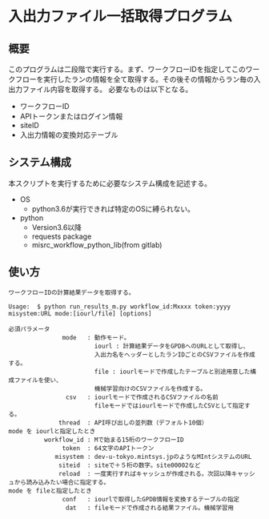 # 入出力ファイル一括取得プログラム
## 概要　
このプログラムは二段階で実行する。まず、ワークフローIDを指定してこのワークフローを実行したランの情報を全て取得する。その後その情報からラン毎の入出力ファイル内容を取得する。
必要なものは以下となる。

* ワークフローID
* APIトークンまたはログイン情報
* siteID
* 入出力情報の変換対応テーブル

## システム構成

本スクリプトを実行するために必要なシステム構成を記述する。

* OS
  + python3.6が実行できれば特定のOSに縛られない。
* python
  + Version3.6以降
  + requests package
  + misrc_workflow_python_lib(from gitlab)


## 使い方

```
ワークフローIDの計算結果データを取得する。

Usage:  $ python run_results_m.py workflow_id:Mxxxx token:yyyy misystem:URL mode:[iourl/file] [options]

必須パラメータ
               mode   : 動作モード。
                        iourl : 計算結果データをGPDBへのURLとして取得し、
                        入出力名をヘッダーとしたランIDごとのCSVファイルを作成する。
                        file : iourlモードで作成したテーブルと別途用意した構成ファイルを使い、
                        機械学習向けのCSVファイルを作成する。 
                csv   : iourlモードで作成されるCSVファイルの名前
                        fileモードではiourlモードで作成したCSVとして指定する。
              thread  : API呼び出しの並列数（デフォルト10個）
mode を iourlと指定したとき
          workflow_id : Mで始まる15桁のワークフローID
               token  : 64文字のAPIトークン
             misystem : dev-u-tokyo.mintsys.jpのようなMIntシステムのURL
              siteid  : siteで＋５桁の数字。site00002など
              reload  : 一度実行すればキャッシュが作成される。次回以降キャッシュから読み込みたい場合に指定する。
mode を fileと指定したとき
               conf   : iourlで取得したGPDB情報を変換するテーブルの指定
                dat   : fileモードで作成される結果ファイル。機械学習用
```

